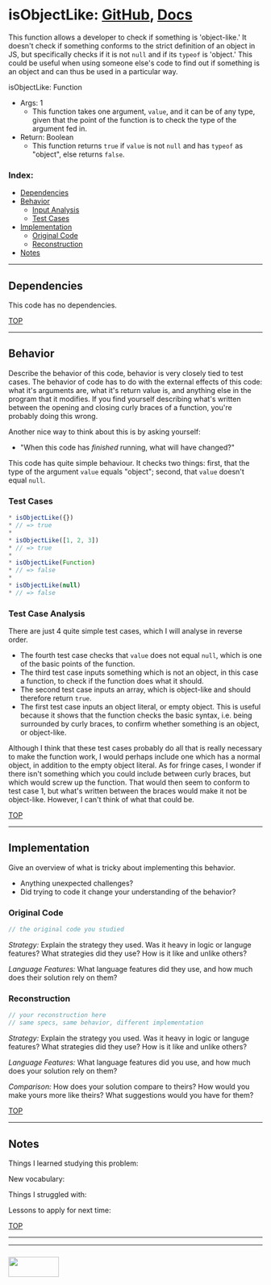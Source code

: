 # isObjectLike: [GitHub](https://github.com/lodash/lodash/blob/master/isObjectLike.js), [Docs](https://lodash.com/docs/4.17.10#isObjectLike)

This function allows a developer to check if something is 'object-like.' It doesn't check if something conforms to the strict definition of an object in JS, but specifically checks if it is not `null` and if its `typeof` is 'object.'
This could be useful when using someone else's code to find out if something is an object and can thus be used in a particular way.

isObjectLike: Function
* Args: 1
  * This function takes one argument, `value`, and it can be of any type, given that the point of the function is to check the type of the argument fed in.
* Return: Boolean
  * This function returns `true` if `value` is not `null` and has `typeof` as "object", else returns `false`.

### Index:
* [Dependencies](#dependencies)
* [Behavior](#behavior)
  * [Input Analysis](#input-analysis)
  * [Test Cases](#test-cases)
* [Implementation](#implementation)
  * [Original Code](#original-code)
  * [Reconstruction](#reconstruction)
* [Notes](#notes)

___

## Dependencies

This code has no dependencies.

[TOP](#index)

___

## Behavior

Describe the behavior of this code, behavior is very closely tied to test cases.  The behavior of code has to do with the external effects of this code: what it's arguments are, what it's return value is, and anything else in the program that it modifies.  If you find yourself describing what's written between the opening and closing curly braces of a function, you're probably doing this wrong.

Another nice way to think about this is by asking yourself:
* "When this code has _finished_ running, what will have changed?"

This code has quite simple behaviour. It checks two things: first, that the type of the argument `value` equals "object"; second, that `value` doesn't equal `null`.

### Test Cases

```js
* isObjectLike({})
* // => true
*
* isObjectLike([1, 2, 3])
* // => true
*
* isObjectLike(Function)
* // => false
*
* isObjectLike(null)
* // => false
```


### Test Case Analysis

There are just 4 quite simple test cases, which I will analyse in reverse order.
* The fourth test case checks that `value` does not equal `null`, which is one of the basic points of the function.
* The third test case inputs something which is not an object, in this case a function, to check if the function does what it should.
* The second test case inputs an array, which is object-like and should therefore return `true`.
* The first test case inputs an object literal, or empty object. This is useful because it shows that the function checks the basic syntax, i.e. being surrounded by curly braces, to confirm whether something is an object, or object-like.

Although I think that these test cases probably do all that is really necessary to make the function work, I would perhaps include one which has a normal object, in addition to the empty object literal.
As for fringe cases, I wonder if there isn't something which you could include between curly braces, but which would screw up the function. That would then seem to conform to test case 1, but what's written between the braces would make it not be object-like. However, I can't think of what that could be.


[TOP](#index)

___

## Implementation

Give an overview of what is tricky about implementing this behavior.
* Anything unexpected challenges?
* Did trying to code it change your understanding of the behavior?

### Original Code

```js
// the original code you studied
```

_Strategy:_
Explain the strategy they used.  Was it heavy in logic or languge features? What strategies did they use?  How is it like and unlike others?


_Language Features:_
What language features did they use, and how much does their solution rely on them?

### Reconstruction

```js
// your reconstruction here
// same specs, same behavior, different implementation
```

_Strategy:_
Explain the strategy you used.  Was it heavy in logic or languge features? What strategies did they use?  How is it like and unlike others?

_Language Features:_
What language features did you use, and how much does your solution rely on them?

_Comparison:_
How does your solution compare to theirs?  How would you make yours more like theirs? What suggestions would you have for them?


[TOP](#index)

___

## Notes

Things I learned studying this problem:


New vocabulary:


Things I struggled with:


Lessons to apply for next time:


[TOP](#index)


___
___
### <a href="http://elewa.education/blog" target="_blank"><img src="https://user-images.githubusercontent.com/18554853/34921062-506450ae-f97d-11e7-875f-6feeb26ad72d.png" width="100" height="40"/></a>
